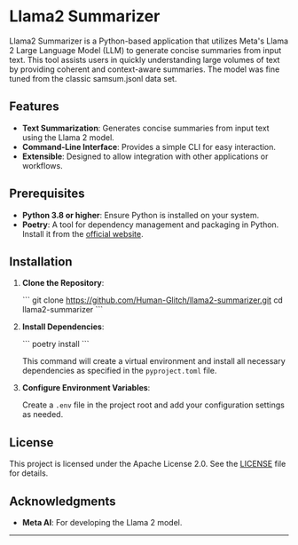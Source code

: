 # Llama2 Summarizer

Llama2 Summarizer is a Python-based application that utilizes Meta's Llama 2 Large Language Model (LLM) to generate concise summaries from input text. This tool assists users in quickly understanding large volumes of text by providing coherent and context-aware summaries. The model was fine tuned from the classic samsum.jsonl data set.

## Features

- **Text Summarization**: Generates concise summaries from input text using the Llama 2 model.
- **Command-Line Interface**: Provides a simple CLI for easy interaction.
- **Extensible**: Designed to allow integration with other applications or workflows.

## Prerequisites

- **Python 3.8 or higher**: Ensure Python is installed on your system.
- **Poetry**: A tool for dependency management and packaging in Python. Install it from the [official website](https://python-poetry.org/docs/#installation).

## Installation

1. **Clone the Repository**:

   \```
   git clone https://github.com/Human-Glitch/llama2-summarizer.git
   cd llama2-summarizer
   \```

2. **Install Dependencies**:

   \```
   poetry install
   \```

   This command will create a virtual environment and install all necessary dependencies as specified in the `pyproject.toml` file.

3. **Configure Environment Variables**:

   Create a `.env` file in the project root and add your configuration settings as needed.

## License

This project is licensed under the Apache License 2.0. See the [LICENSE](https://github.com/Human-Glitch/llama2-summarizer/blob/main/LICENSE) file for details.

## Acknowledgments

- **Meta AI**: For developing the Llama 2 model.

---
